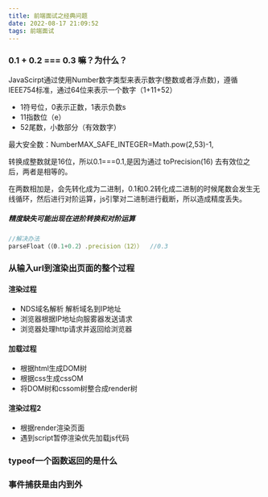 ```yaml
---
title: 前端面试之经典问题
date: 2022-08-17 21:09:52
tags: 前端面试
---
```



### 0.1 + 0.2 === 0.3 嘛？为什么？

JavaScirpt通过使用Number数字类型来表示数字(整数或者浮点数)，遵循IEEE754标准，通过64位来表示一个数字（1+11+52）

* 1符号位，0表示正数，1表示负数s
* 11指数位（e）
* 52尾数，小数部分（有效数字）

最大安全数：NumberMAX_SAFE_INTEGER=Math.pow(2,53)-1,

转换成整数就是16位，所以0.1===0.1,是因为通过 toPrecision(16) 去有效位之后，两者是相等的。

在两数相加是，会先转化成为二进制，0.1和0.2转化成二进制的时候尾数会发生无线循环，然后进行对阶运算，js引擎对二进制进行截断，所以造成精度丢失。

##### 精度缺失可能出现在进阶转换和对阶运算

```js
//解决办法
parseFloat（（0.1+0.2）.precision（12））  //0.3

```
### 从输入url到渲染出页面的整个过程

#### 渲染过程
* NDS域名解析 解析域名到IP地址
* 浏览器根据IP地址向服雾器发送请求
* 浏览器处理http请求并返回给浏览器

#### 加载过程
* 根据html生成DOM树
* 根据css生成cssOM
* 将DOM树和cssom树整合成render树

#### 渲染过程2
* 根据render渲染页面
* 遇到script暂停渲染优先加载js代码

### typeof一个函数返回的是什么

### 事件捕获是由内到外

